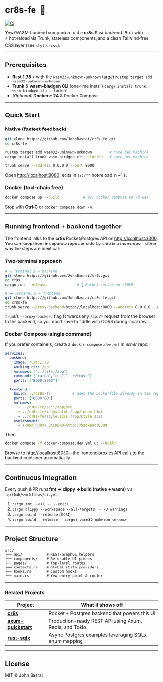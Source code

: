 
# cr8s‑fe &nbsp;:art: 

[![CI](https://github.com/JohnBasrai/cr8s-fe/actions/workflows/ci.yml/badge.svg)](https://github.com/JohnBasrai/cr8s-fe/actions/workflows/ci.yml)

Yew/WASM frontend companion to the **cr8s** Rust backend.
Built with ⚡ hot‑reload via Trunk, stateless components, and a clean Tailwind‑free CSS layer (see `style.scss`).

---

## Prerequisites

* **Rust 1.78 +** with the `wasm32-unknown-unknown` target
  `rustup target add wasm32-unknown-unknown`
* **Trunk** & **wasm‑bindgen CLI** (one‑time install)
  `cargo install trunk wasm-bindgen-cli --locked`
* *(Optional)* **Docker ≥ 24** & Docker Compose

---

## Quick Start

### Native (fastest feedback)

```bash
git clone https://github.com/JohnBasrai/cr8s-fe.git
cd cr8s-fe

rustup target add wasm32-unknown-unknown        # once per machine
cargo install trunk wasm-bindgen-cli --locked   # once per machine

trunk serve --address 0.0.0.0 --port 8080
```

Open <http://localhost:8080>; edits in `src/**` hot‑reload in ~1 s.

### Docker (tool‑chain free)

```bash
docker compose up --build           # or: docker compose up -d web
```

Stop with **Ctrl‑C** or `docker compose down -v`.


---

## Running frontend + backend together

The frontend talks to the **cr8s** Rocket/Postgres API on <http://localhost:8000>.
You can keep them in separate repos or side‑by‑side in a monorepo—either way the steps
are identical:

### Two‑terminal approach

```bash
# ⬅︎ Terminal 1 – backend
git clone https://github.com/JohnBasrai/cr8s.git
cd cr8s
cargo run --release              # 🚀 Rocket serves on :8000
```

```bash
# ➡︎ Terminal 2 – frontend
git clone https://github.com/JohnBasrai/cr8s-fe.git
cd cr8s-fe
trunk serve --proxy-backend=http://localhost:8000 --address 0.0.0.0 --port 8080
```

`trunk`’s `--proxy-backend` flag forwards any `/api/*` request from the browser to the
backend, so you don’t have to fiddle with CORS during local dev.

### Docker Compose (single command)

If you prefer containers, create a `docker-compose.dev.yml` in *either* repo:

```yaml
services:
  backend:
    image: rust:1.78
    working_dir: /app
    volumes: ["../cr8s:/app"]
    command: ["cargo","run","--release"]
    ports: ["8000:8000"]

  frontend:
    build: ../cr8s-fe          # uses the Dockerfile already in the repo
    ports: ["8080:80"]
    volumes:
      - ../cr8s-fe/src:/app/src
      - ../cr8s-fe/index.html:/app/index.html
      - ../cr8s-fe/style.scss:/app/style.scss
    environment:
      - TRUNK_PROXY_BACKEND=http://backend:8000
```

Then:

```bash
docker compose -f docker-compose.dev.yml up --build
```

Browse to <http://localhost:8080>—the frontend proxies API calls to the backend
container automatically.

---

## Continuous Integration

Every push & PR runs **fmt → clippy → build (native + wasm)** via
`.github/workflows/ci.yml`.

1. `cargo fmt --all -- --check`
2. `cargo clippy --workspace --all-targets -- -D warnings`
3. `cargo build --release` (host)
4. `cargo build --release --target wasm32-unknown-unknown`

---

## Project Structure

```
src/
├── api/           # REST/GraphQL helpers
├── components/    # Re‑usable UI pieces
├── pages/         # Top‑level routes
├── contexts.rs    # Global state providers
├── hooks.rs       # Custom hooks
└── main.rs        # Yew entry‑point & router
```

---

### Related Projects

| Project | What it shows off |
|---------|------------------|
| **[cr8s](https://github.com/JohnBasrai/cr8s)** | Rocket + Postgres backend that powers this UI |
| **[axum-quickstart](https://github.com/JohnBasrai/axum-quickstart)** | Production-ready REST API using Axum, Redis, and Tokio |
| **[rust-sqlx](https://github.com/JohnBasrai/rust-sqlx)** | Async Postgres examples leveraging SQLx enum mapping |

---

## License

MIT © John Basrai
